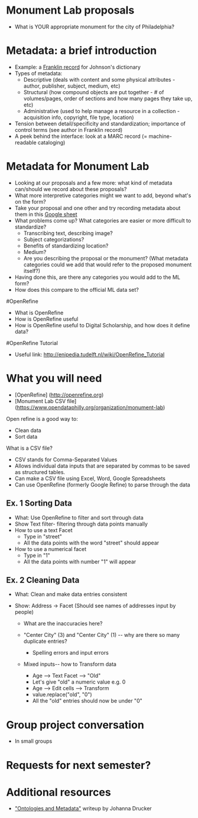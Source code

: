 # Monument Lab proposals
+ What is YOUR appropriate monument for the city of Philadelphia?

# Metadata: a brief introduction
+ Example: a [Franklin record](http://franklin.library.upenn.edu/record.html?id=FRANKLIN_50872&) for Johnson's dictionary
+ Types of metadata:
  + Descriptive (deals with content and some physical attributes - author, publisher, subject, medium, etc)
  + Structural (how compound objects are put together - # of volumes/pages, order of sections and how many pages they take up, etc)
  + Administrative (used to help manage a resource in a collection - acquisition info, copyright, file type, location)
+ Tension between detail/specificity and standardization; importance of control terms (see author in Franklin record)
+ A peek behind the interface: look at a MARC record (= machine-readable cataloging)

# Metadata for Monument Lab
+ Looking at our proposals and a few more: what kind of metadata can/should we record about these proposals?
+ What more interpretive categories might we want to add, beyond what's on the form?
+ Take your proposal and one other and try recording metadata about them in this [Google sheet](https://docs.google.com/spreadsheets/d/1jF9mQ_3x6tBwN7NIXqiGCHloE9pND46-LntBAjA8m0I/edit?usp=sharing)
+ What problems come up? What categories are easier or more difficult to standardize?
  + Transcribing text, describing image?
  + Subject categorizations?
  + Benefits of standardizing location?
  + Medium?
  + Are you describing the proposal or the monument? (What metadata categories could we add that would refer to the proposed monument itself?)
+ Having done this, are there any categories you would add to the ML form?
+ How does this compare to the official ML data set?

#OpenRefine
- What is OpenRefine
- How is OpenRefine useful
- How is OpenRefine useful to Digital Scholarship, and how does it define data?

#OpenRefine Tutorial
- Useful link: http://enipedia.tudelft.nl/wiki/OpenRefine_Tutorial

# What you will need
- [OpenRefine] (http://openrefine.org)
- [Monument Lab CSV file] (https://www.opendataphilly.org/organization/monument-lab)

Open refine is a good way to:
- Clean data
- Sort data

What is a CSV file?
- CSV stands for Comma-Separated Values
- Allows individual data inputs that are separated by commas to be saved as structured tables.
- Can make a CSV file using Excel, Word, Google Spreadsheets
- Can use OpenRefine (formerly Google Refine) to parse through the data


## Ex. 1 Sorting Data
- What: Use OpenRefine to filter and sort through data
- Show Text filter- filtering through data points manually
- How to use a text Facet
  - Type in "street"
  - All the data points with the word "street" should appear
- How to use a numerical facet
  - Type in "1"
  - All the data points with number "1" will appear


## Ex. 2 Cleaning Data
- What: Clean and make data entries consistent

- Show: Address -> Facet (Should see names of addresses input by people)
  - What are the inaccuracies here?
  - "Center City" (3) and "Center City" (1) -- why are there so many duplicate entries?
    - Spelling errors and input errors

  - Mixed inputs-- how to Transform data
    - Age --> Text Facet --> "Old"
    - Let's give "old" a numeric value e.g. 0
    - Age --> Edit cells --> Transform
    - value.replace("old", "0")
    - All the "old" entries should now be under "0"

# Group project conversation
+ In small groups

# Requests for next semester?

# Additional resources
+ ["Ontologies and Metadata"](http://dh101.humanities.ucla.edu/?page_id=35) writeup by Johanna Drucker
